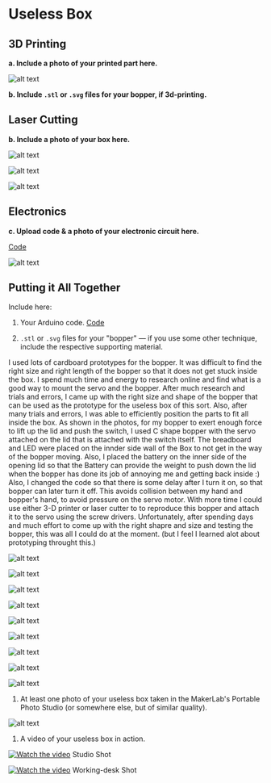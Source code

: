 # Useless Box

## 3D Printing

**a. Include a photo of your printed part here.**


![alt text](https://github.com/contactkoh/IDD-Fa18-Lab5/blob/master/servoMount.jpg)


**b. Include `.stl` or `.svg` files for your bopper, if 3d-printing.**



## Laser Cutting

**b. Include a photo of your box here.**

![alt text](https://github.com/contactkoh/IDD-Fa18-Lab5/blob/master/photoStudio1.jpg)


![alt text](https://github.com/contactkoh/IDD-Fa18-Lab5/blob/master/print1.jpg)

![alt text](https://github.com/contactkoh/IDD-Fa18-Lab5/blob/master/print2.jpg)



## Electronics

**c. Upload code & a photo of your electronic circuit here.**

[Code](https://github.com/contactkoh/IDD-Fa18-Lab5/blob/master/UselessBox.ino)


![alt text](https://github.com/contactkoh/IDD-Fa18-Lab5/blob/master/electronics1.jpg)


## Putting it All Together

Include here:
1. Your Arduino code.
[Code](https://github.com/contactkoh/IDD-Fa18-Lab5/blob/master/UselessBox.ino)


1. `.stl` or `.svg` files for your "bopper" — if you use some other technique, include the respective supporting material.

I used lots of cardboard prototypes for the bopper. It was difficult to find the right size and right length of the bopper so that it does not get stuck inside the box.  I spend much time and energy to research online and find what is a good way to mount the servo and the bopper. After much research and trials and errors, I came up with the right size and shape of the bopper that can be used as the prototype for the useless box of this sort.  Also, after many trials and errors, I was able to efficiently position the parts to fit all inside the box. As shown in the photos, for my bopper to exert enough force to lift up the lid and push the switch, I used C shape bopper with the servo attached on the lid that is attached with the switch itself. The breadboard and LED were placed on the innder side wall of the Box to not get in the way of the bopper moving. Also, I placed the battery on the inner side of the opening lid so that the Battery can provide the weight to push down the lid when the bopper has done its job of annoying me and getting back inside :) 
Also, I changed the code so that there is some delay after I turn it on, so that bopper can later turn it off. This avoids collision between my hand and bopper's hand, to avoid pressure on the servo motor. 
With more time I could use either 3-D printer or laser cutter to to reproduce this bopper and attach it to the servo using the screw drivers.  Unfortunately, after spending days and much effort to come up with the right shapre and size and testing the bopper, this was all I could do at the moment. (but I feel I learned alot about prototyping throught this.) 

![alt text](https://github.com/contactkoh/IDD-Fa18-Lab5/blob/master/box1.jpg)

![alt text](https://github.com/contactkoh/IDD-Fa18-Lab5/blob/master/box2.jpg)

![alt text](https://github.com/contactkoh/IDD-Fa18-Lab5/blob/master/box3.jpg)

![alt text](https://github.com/contactkoh/IDD-Fa18-Lab5/blob/master/box4.jpg)

![alt text](https://github.com/contactkoh/IDD-Fa18-Lab5/blob/master/box5.jpg)

![alt text](https://github.com/contactkoh/IDD-Fa18-Lab5/blob/master/box6.jpg)

![alt text](https://github.com/contactkoh/IDD-Fa18-Lab5/blob/master/box7.jpg)

![alt text](https://github.com/contactkoh/IDD-Fa18-Lab5/blob/master/box8.jpg)

![alt text](https://github.com/contactkoh/IDD-Fa18-Lab5/blob/master/box9.jpg)



1. At least one photo of your useless box taken in the MakerLab's Portable Photo Studio (or somewhere else, but of similar quality).

![alt text](https://github.com/contactkoh/IDD-Fa18-Lab5/blob/master/photoStudio1.jpg)

1. A video of your useless box in action.

[![Watch the video](https://img.youtube.com/vi/38Qtszx2dJg/0.jpg)](https://youtu.be/38Qtszx2dJg)  Studio Shot 


[![Watch the video](https://img.youtube.com/vi/NAKPGvr8Om0/0.jpg)](https://youtu.be/NAKPGvr8Om0)  Working-desk Shot


